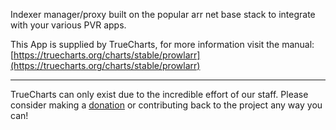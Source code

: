 Indexer manager/proxy built on the popular arr net base stack to integrate with your various PVR apps.

This App is supplied by TrueCharts, for more information visit the manual: [https://truecharts.org/charts/stable/prowlarr](https://truecharts.org/charts/stable/prowlarr)

---

TrueCharts can only exist due to the incredible effort of our staff.
Please consider making a [donation](https://truecharts.org/sponsor) or contributing back to the project any way you can!
